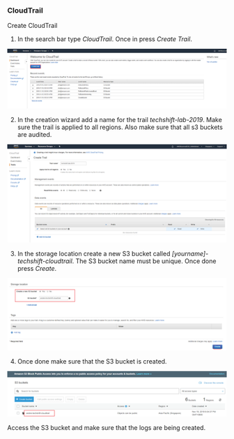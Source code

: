 ### CloudTrail

Create CloudTrail

1)  In the search bar type *CloudTrail*. Once in press *Create Trail*.

![images](images/90c96813e2f7a78296fcf01ccb2b3c34.png)

2)  In the creation wizard add a name for the trail *techshift-lab-2019*. Make
    sure the trail is applied to all regions. Also make sure that all s3 buckets
    are audited.

![images](images/eba0da290a89dde21a74a1d5b6484e99.png)

3)  In the storage location create a new S3 bucket called
    *[yourname]-techshift-cloudtrail*. The S3 bucket name must be unique. Once
    done press *Create*.

![images](images/cd20ec8003eec7c5196200f24c5f6cab.png)

4)  Once done make sure that the S3 bucket is created.

![images](images/955ed0bb3071018e5bbbaa9a6d68f7bb.png)

Access the S3 bucket and make sure that the logs are being created.
